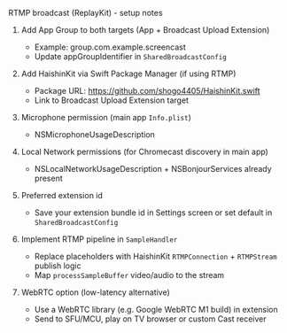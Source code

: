 RTMP broadcast (ReplayKit) - setup notes

1) Add App Group to both targets (App + Broadcast Upload Extension)
   - Example: group.com.example.screencast
   - Update appGroupIdentifier in `SharedBroadcastConfig`

2) Add HaishinKit via Swift Package Manager (if using RTMP)
   - Package URL: https://github.com/shogo4405/HaishinKit.swift
   - Link to Broadcast Upload Extension target

3) Microphone permission (main app `Info.plist`)
   - NSMicrophoneUsageDescription

4) Local Network permissions (for Chromecast discovery in main app)
   - NSLocalNetworkUsageDescription + NSBonjourServices already present

5) Preferred extension id
   - Save your extension bundle id in Settings screen or set default in `SharedBroadcastConfig`

6) Implement RTMP pipeline in `SampleHandler`
   - Replace placeholders with HaishinKit `RTMPConnection` + `RTMPStream` publish logic
   - Map `processSampleBuffer` video/audio to the stream

7) WebRTC option (low-latency alternative)
   - Use a WebRTC library (e.g. Google WebRTC M1 build) in extension
   - Send to SFU/MCU, play on TV browser or custom Cast receiver


